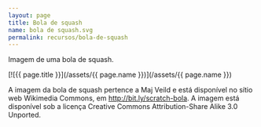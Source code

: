 ```yaml
---
layout: page
title: Bola de squash
name: bola de squash.svg
permalink: recursos/bola-de-squash
---
```

Imagem de uma bola de squash.

[![{{ page.title }}](/assets/{{ page.name }})](/assets/{{ page.name }})

A imagem da bola de squash pertence a Maj Veild e está disponível no sítio web Wikimedia Commons, em <http://bit.ly/scratch-bola>. A imagem está disponível sob a licença Creative Commons Attribution-Share Alike 3.0 Unported.